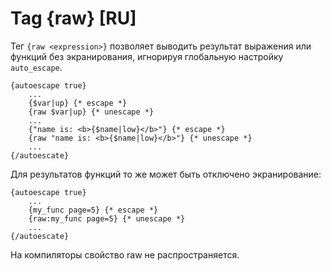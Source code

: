 Tag {raw} [RU]
==================

Тег `{raw <expression>}` позволяет выводить результат выражения или функций без экранирования, игнорируя глобальную настройку `auto_escape`.

```smarty
{autoescape true}
    ...
    {$var|up} {* escape *}
    {raw $var|up} {* unescape *}
    ...
    {"name is: <b>{$name|low}</b>"} {* escape *}
    {raw "name is: <b>{$name|low}</b>"} {* unescape *}
    ...
{/autoescate}
```

Для результатов функций то же может быть отключено экранирование:

```smarty
{autoescape true}
    ...
    {my_func page=5} {* escape *}
    {raw:my_func page=5} {* unescape *}
    ...
{/autoescate}
```

На компиляторы свойство raw не распространяется.
